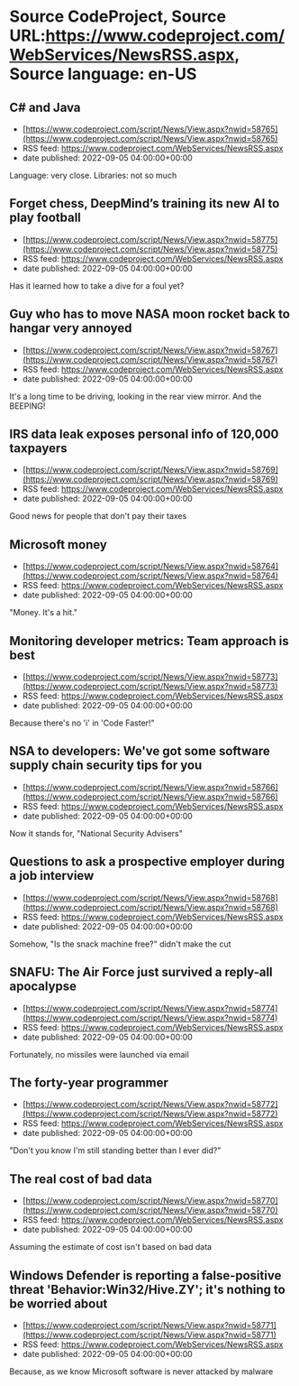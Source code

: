 # Source CodeProject, Source URL:https://www.codeproject.com/WebServices/NewsRSS.aspx, Source language: en-US

## C# and Java
 - [https://www.codeproject.com/script/News/View.aspx?nwid=58765](https://www.codeproject.com/script/News/View.aspx?nwid=58765)
 - RSS feed: https://www.codeproject.com/WebServices/NewsRSS.aspx
 - date published: 2022-09-05 04:00:00+00:00

Language: very close. Libraries: not so much

## Forget chess, DeepMind’s training its new AI to play football
 - [https://www.codeproject.com/script/News/View.aspx?nwid=58775](https://www.codeproject.com/script/News/View.aspx?nwid=58775)
 - RSS feed: https://www.codeproject.com/WebServices/NewsRSS.aspx
 - date published: 2022-09-05 04:00:00+00:00

Has it learned how to take a dive for a foul yet?

## Guy who has to move NASA moon rocket back to hangar very annoyed
 - [https://www.codeproject.com/script/News/View.aspx?nwid=58767](https://www.codeproject.com/script/News/View.aspx?nwid=58767)
 - RSS feed: https://www.codeproject.com/WebServices/NewsRSS.aspx
 - date published: 2022-09-05 04:00:00+00:00

It's a long time to be driving, looking in the rear view mirror. And the BEEPING!

## IRS data leak exposes personal info of 120,000 taxpayers
 - [https://www.codeproject.com/script/News/View.aspx?nwid=58769](https://www.codeproject.com/script/News/View.aspx?nwid=58769)
 - RSS feed: https://www.codeproject.com/WebServices/NewsRSS.aspx
 - date published: 2022-09-05 04:00:00+00:00

Good news for people that don't pay their taxes

## Microsoft money
 - [https://www.codeproject.com/script/News/View.aspx?nwid=58764](https://www.codeproject.com/script/News/View.aspx?nwid=58764)
 - RSS feed: https://www.codeproject.com/WebServices/NewsRSS.aspx
 - date published: 2022-09-05 04:00:00+00:00

"Money. It's a hit."

## Monitoring developer metrics: Team approach is best
 - [https://www.codeproject.com/script/News/View.aspx?nwid=58773](https://www.codeproject.com/script/News/View.aspx?nwid=58773)
 - RSS feed: https://www.codeproject.com/WebServices/NewsRSS.aspx
 - date published: 2022-09-05 04:00:00+00:00

Because there's no 'i' in 'Code Faster!"

## NSA to developers: We've got some software supply chain security tips for you
 - [https://www.codeproject.com/script/News/View.aspx?nwid=58766](https://www.codeproject.com/script/News/View.aspx?nwid=58766)
 - RSS feed: https://www.codeproject.com/WebServices/NewsRSS.aspx
 - date published: 2022-09-05 04:00:00+00:00

Now it stands for, "National Security Advisers"

## Questions to ask a prospective employer during a job interview
 - [https://www.codeproject.com/script/News/View.aspx?nwid=58768](https://www.codeproject.com/script/News/View.aspx?nwid=58768)
 - RSS feed: https://www.codeproject.com/WebServices/NewsRSS.aspx
 - date published: 2022-09-05 04:00:00+00:00

Somehow, "Is the snack machine free?" didn't make the cut

## SNAFU: The Air Force just survived a reply-all apocalypse
 - [https://www.codeproject.com/script/News/View.aspx?nwid=58774](https://www.codeproject.com/script/News/View.aspx?nwid=58774)
 - RSS feed: https://www.codeproject.com/WebServices/NewsRSS.aspx
 - date published: 2022-09-05 04:00:00+00:00

Fortunately, no missiles were launched via email

## The forty-year programmer
 - [https://www.codeproject.com/script/News/View.aspx?nwid=58772](https://www.codeproject.com/script/News/View.aspx?nwid=58772)
 - RSS feed: https://www.codeproject.com/WebServices/NewsRSS.aspx
 - date published: 2022-09-05 04:00:00+00:00

"Don't you know I'm still standing better than I ever did?"

## The real cost of bad data
 - [https://www.codeproject.com/script/News/View.aspx?nwid=58770](https://www.codeproject.com/script/News/View.aspx?nwid=58770)
 - RSS feed: https://www.codeproject.com/WebServices/NewsRSS.aspx
 - date published: 2022-09-05 04:00:00+00:00

Assuming the estimate of cost isn't based on bad data

## Windows Defender is reporting a false-positive threat 'Behavior:Win32/Hive.ZY'; it's nothing to be worried about
 - [https://www.codeproject.com/script/News/View.aspx?nwid=58771](https://www.codeproject.com/script/News/View.aspx?nwid=58771)
 - RSS feed: https://www.codeproject.com/WebServices/NewsRSS.aspx
 - date published: 2022-09-05 04:00:00+00:00

Because, as we know Microsoft software is never attacked by malware
